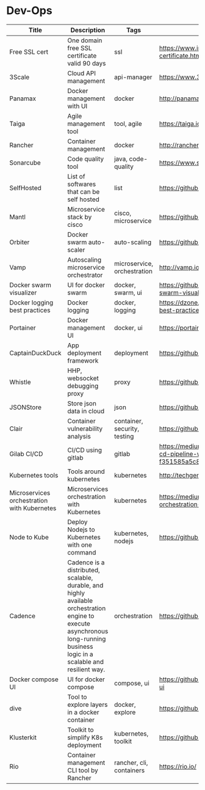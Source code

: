 # Dev-Ops

Title | Description | Tags | Link
------------ | ------------- | ---------- | --------------
Free SSL cert | One domain free SSL certificate valid 90 days | ssl | https://www.instantssl.com/free-ssl-certificate.html
3Scale | Cloud API management | api-manager | https://www.3scale.net/
Panamax | Docker management with UI | docker | http://panamax.io/
Taiga | Agile management tool | tool, agile | https://taiga.io/
Rancher | Container management | docker | http://rancher.com/
Sonarcube | Code quality tool | java, code-quality | https://www.sonarqube.org/
SelfHosted | List of softwares that can be self hosted | list | https://github.com/Kickball/awesome-selfhosted
Mantl | Microservice stack by cisco | cisco, microservice | https://github.com/mantl/mantl
Orbiter | Docker swarm auto-scaler | auto-scaling | https://github.com/gianarb/orbiter
Vamp | Autoscaling microservice orchestrator | microservice, orchestration | http://vamp.io/
Docker swarm visualizer | UI for docker swarm | docker, swarm, ui | https://github.com/dockersamples/docker-swarm-visualizer
Docker logging best practices | Docker logging | docker, logging | https://dzone.com/articles/5-docker-logging-best-practices
Portainer | Docker management UI | docker, ui | https://portainer.io/index.html
CaptainDuckDuck | App deployment framework | deployment | https://github.com/githubsaturn/captainduckduck
Whistle | HHP, websocket debugging proxy | proxy | https://github.com/avwo/whistle
JSONStore | Store json data in cloud | json | https://github.com/bluzi/jsonstore
Clair | Container vulnerability analysis | container, security, testing | https://github.com/coreos/clair
Gilab CI/CD | CI/CD using gitlab | gitlab | https://medium.com/@jimmyadaro/build-a-ci-cd-pipeline-with-docker-and-gitlab-f351585a5c83
Kubernetes tools | Tools around kubernetes | kubernetes | http://techgenix.com/open-source-kubernetes/
Microservices orchestration with Kubernetes | Microservices orchestration with Kubernetes | kubernetes | https://medium.com/@asad_5112/microservices-orchestration-with-kubernetes-1cbb737cfa46
Node to Kube | Deploy Nodejs to Kubernetes with one command | kubernetes, nodejs | https://github.com/kubesail/deploy-to-kube
Cadence | Cadence is a distributed, scalable, durable, and highly available orchestration engine to execute asynchronous long-running business logic in a scalable and resilient way. | orchestration | https://github.com/uber/cadence
Docker compose UI | UI for docker compose | compose, ui | https://github.com/francescou/docker-compose-ui
dive | Tool to explore layers in a docker container | docker, explore | https://github.com/wagoodman/dive
Klusterkit | Toolkit to simplify K8s deployment | kubernetes, toolkit | https://github.com/platform9/klusterkit
Rio | Container management CLI tool by Rancher | rancher, cli, containers | https://rio.io/

